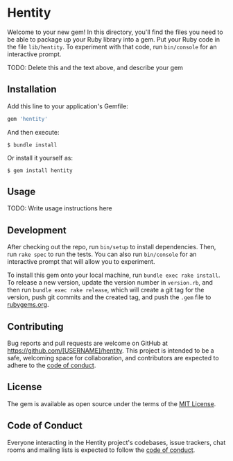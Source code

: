 # Hentity

Welcome to your new gem! In this directory, you'll find the files you need to be able to package up your Ruby library into a gem. Put your Ruby code in the file `lib/hentity`. To experiment with that code, run `bin/console` for an interactive prompt.

TODO: Delete this and the text above, and describe your gem

## Installation

Add this line to your application's Gemfile:

```ruby
gem 'hentity'
```

And then execute:

    $ bundle install

Or install it yourself as:

    $ gem install hentity

## Usage

TODO: Write usage instructions here

## Development

After checking out the repo, run `bin/setup` to install dependencies. Then, run `rake spec` to run the tests. You can also run `bin/console` for an interactive prompt that will allow you to experiment.

To install this gem onto your local machine, run `bundle exec rake install`. To release a new version, update the version number in `version.rb`, and then run `bundle exec rake release`, which will create a git tag for the version, push git commits and the created tag, and push the `.gem` file to [rubygems.org](https://rubygems.org).

## Contributing

Bug reports and pull requests are welcome on GitHub at https://github.com/[USERNAME]/hentity. This project is intended to be a safe, welcoming space for collaboration, and contributors are expected to adhere to the [code of conduct](https://github.com/[USERNAME]/hentity/blob/master/CODE_OF_CONDUCT.md).

## License

The gem is available as open source under the terms of the [MIT License](https://opensource.org/licenses/MIT).

## Code of Conduct

Everyone interacting in the Hentity project's codebases, issue trackers, chat rooms and mailing lists is expected to follow the [code of conduct](https://github.com/[USERNAME]/hentity/blob/master/CODE_OF_CONDUCT.md).
